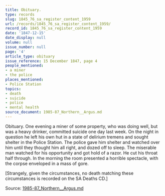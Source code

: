 ```yaml
---
title: Obituary.
type: records
slug: 1845_76_sa_register_content_1959
url: /records/1845_76_sa_register_content_1959/
record_id: 1845_76_sa_register_content_1959
date: '1847-12-15'
date_display: null
volume: null
issue_number: null
page: '4'
article_type: obituary
issue_reference: 15 December 1847, page 4
people_mentioned:
- a miner
- the police
places_mentioned:
- Police Station
topics:
- death
- suicide
- police
- mental health
source_document: 1985-87_Northern__Argus.md
---
```


Obituary.  One evening a miner of some property, who was doing well, but was a heavy drinker, committed suicide one day last week.  On the night in question he left his own hut in a state of delirium tremens and sought shelter in the Police Station.  The police gave him shelter and watched over him until they thought him all right, and dozed off to sleep.  The miserable man watched for his opportunity and got hold of a razor.  He cut his throat half through.  In the morning the room presented a horrible spectacle, with the corpse enveloped in a mass of gore.

[Strangely, given the circumstances, no death matching these circumstances is recorded on the SA Deaths CD.]

Source: [1985-87_Northern__Argus.md](/downloads/markdown/1985-87_Northern__Argus.md)
